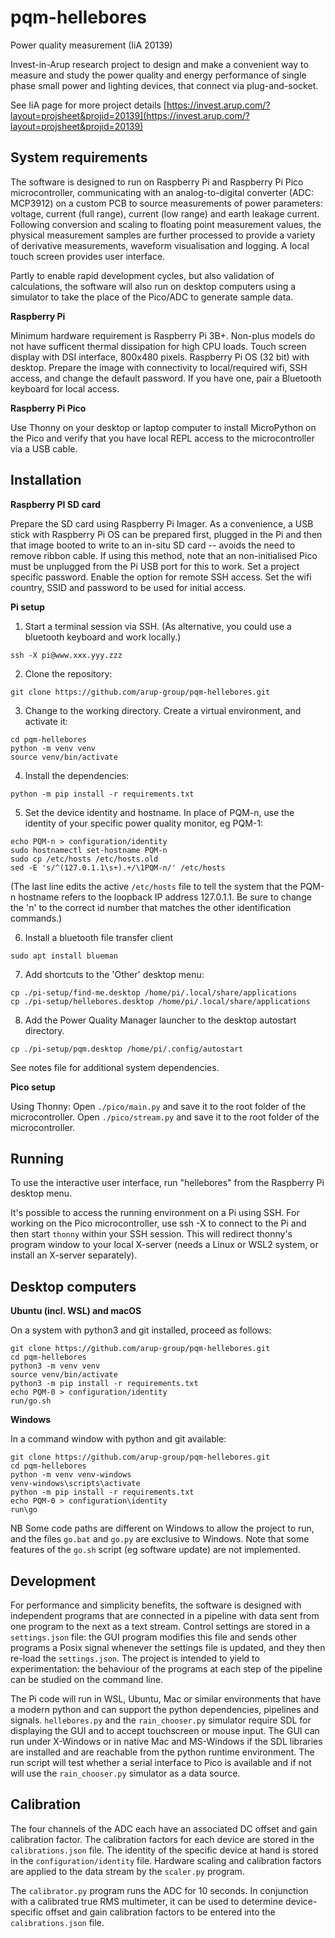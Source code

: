 # pqm-hellebores
Power quality measurement (IiA 20139)

Invest-in-Arup research project to design and make a convenient way to measure and study the power quality and energy performance of single phase small power and lighting devices, that connect via plug-and-socket.

See IiA page for more project details [https://invest.arup.com/?layout=projsheet&projid=20139](https://invest.arup.com/?layout=projsheet&projid=20139)

## System requirements
The software is designed to run on Raspberry Pi and Raspberry Pi Pico microcontroller, communicating with an analog-to-digital converter (ADC: MCP3912) on a custom PCB to source measurements of power parameters: voltage, current (full range), current (low range) and earth leakage current. Following conversion and scaling to floating point measurement values, the physical measurement samples are further processed to provide a variety of derivative measurements, waveform visualisation and logging. A local touch screen provides user interface.

Partly to enable rapid development cycles, but also validation of calculations, the software will also run on desktop computers using a simulator to take the place of the Pico/ADC to generate sample data.

**Raspberry Pi**  

Minimum hardware requirement is Raspberry Pi 3B+. Non-plus models do not have sufficent thermal dissipation for high CPU loads. Touch screen display with DSI interface, 800x480 pixels. Raspberry Pi OS (32 bit) with desktop. Prepare the image with connectivity to local/required wifi, SSH access, and change the default password. If you have one, pair a Bluetooth keyboard for local access.

**Raspberry Pi Pico**  

Use Thonny on your desktop or laptop computer to install MicroPython on the Pico and verify that you have local REPL access to the microcontroller via a USB cable.

## Installation
**Raspberry PI SD card**

Prepare the SD card using Raspberry Pi Imager. As a convenience, a USB stick with Raspberry Pi OS can be prepared first, plugged in the Pi and then that image booted to write to an in-situ SD card -- avoids the need to remove ribbon cable. If using this method, note that an non-initialised Pico must be unplugged from the Pi USB port for this to work.
Set a project specific password.
Enable the option for remote SSH access.
Set the wifi country, SSID and password to be used for initial access.

**Pi setup**  

1. Start a terminal session via SSH. (As alternative, you could use a bluetooth keyboard and work locally.)
```
ssh -X pi@www.xxx.yyy.zzz
```

2. Clone the repository:  
```
git clone https://github.com/arup-group/pqm-hellebores.git
```

3. Change to the working directory. Create a virtual environment, and activate it:
```
cd pqm-hellebores
python -m venv venv
source venv/bin/activate
```

4. Install the dependencies:
```
python -m pip install -r requirements.txt
```

5. Set the device identity and hostname. In place of PQM-n, use the identity of your specific power quality monitor, eg PQM-1:
```
echo PQM-n > configuration/identity
sudo hostnamectl set-hostname PQM-n
sudo cp /etc/hosts /etc/hosts.old
sed -E 's/^(127.0.1.1\s+).+/\1PQM-n/' /etc/hosts
```
(The last line edits the active `/etc/hosts` file to tell the system that the PQM-n hostname refers to the loopback IP address 127.0.1.1. Be sure to change the 'n' to the correct id number that matches the other identification commands.)

6. Install a bluetooth file transfer client
```
sudo apt install blueman
```

7. Add shortcuts to the 'Other' desktop menu:
```
cp ./pi-setup/find-me.desktop /home/pi/.local/share/applications
cp ./pi-setup/hellebores.desktop /home/pi/.local/share/applications
```

8. Add the Power Quality Manager launcher to the desktop autostart directory.
```
cp ./pi-setup/pqm.desktop /home/pi/.config/autostart
```

See notes file for additional system dependencies.
  
**Pico setup**  

Using Thonny:
Open `./pico/main.py` and save it to the root folder of the microcontroller.
Open `./pico/stream.py` and save it to the root folder of the microcontroller.

## Running
To use the interactive user interface, run "hellebores" from the Raspberry Pi desktop menu.

It's possible to access the running environment on a Pi using SSH. For working on the Pico microcontroller, use ssh -X to connect to the Pi and then start `thonny` within your SSH session. This will redirect thonny's program window to your local X-server (needs a Linux or WSL2 system, or install an X-server separately).

## Desktop computers

**Ubuntu (incl. WSL) and macOS**

On a system with python3 and git installed, proceed as follows:
```
git clone https://github.com/arup-group/pqm-hellebores.git
cd pqm-hellebores
python3 -m venv venv
source venv/bin/activate
python3 -m pip install -r requirements.txt
echo PQM-0 > configuration/identity
run/go.sh
```

**Windows**

In a command window with python and git available:
```
git clone https://github.com/arup-group/pqm-hellebores.git
cd pqm-hellebores
python -m venv venv-windows
venv-windows\scripts\activate
python -m pip install -r requirements.txt
echo PQM-0 > configuration\identity
run\go
```

NB Some code paths are different on Windows to allow the project to run, and the files `go.bat` and `go.py` are exclusive to Windows. Note that some features of the `go.sh` script (eg software update) are not implemented.


## Development

For performance and simplicity benefits, the software is designed with independent programs that are connected in a pipeline with data sent from one program to the next as a text stream. Control settings are stored in a `settings.json` file: the GUI program modifies this file and sends other programs a Posix signal whenever the settings file is updated, and they then re-load the `settings.json`. The project is intended to yield to experimentation: the behaviour of the programs at each step of the pipeline can be studied on the command line.

The Pi code will run in WSL, Ubuntu, Mac or similar environments that have a modern python and can support the python dependencies, pipelines and signals. `hellebores.py` and the `rain_chooser.py` simulator require SDL for displaying the GUI and to accept touchscreen or mouse input. The GUI can run under X-Windows or in native Mac and MS-Windows if the SDL libraries are installed and are reachable from the python runtime environment. The run script will test whether a serial interface to Pico is available and if not will use the `rain_chooser.py` simulator as a data source.

## Calibration

The four channels of the ADC each have an associated DC offset and gain calibration factor. The calibration factors for each device are stored in the `calibrations.json` file. The identity of the specific device at hand is stored in the `configuration/identity` file. Hardware scaling and calibration factors are applied to the data stream by the `scaler.py` program.

The `calibrator.py` program runs the ADC for 10 seconds. In conjunction with a calibrated true RMS multimeter, it can be used to determine device-specific offset and gain calibration factors to be entered into the `calibrations.json` file.

